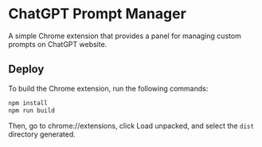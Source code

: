# ChatGPT Prompt Manager

A simple Chrome extension that provides a panel for managing custom prompts on ChatGPT website.

## Deploy
To build the Chrome extension, run the following commands:
```bash
npm install
npm run build
```

Then, go to chrome://extensions, click Load unpacked, and select the `dist` directory generated.